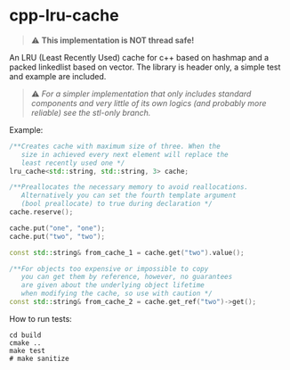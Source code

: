# cpp-lru-cache

> ⚠️ **This implementation is NOT thread safe!**

An LRU (Least Recently Used) cache for c++ based on hashmap and a packed linkedlist based on vector. The library is header only, a simple test and example are included.

> ⚠️ *For a simpler implementation that only includes standard components and very little of its own logics (and probably more reliable) see the stl-only branch.*

Example:

```c++
/**Creates cache with maximum size of three. When the 
   size in achieved every next element will replace the 
   least recently used one */
lru_cache<std::string, std::string, 3> cache;

/**Preallocates the necessary memory to avoid reallocations.
   Alternatively you can set the fourth template argument
   (bool preallocate) to true during declaration */
cache.reserve();

cache.put("one", "one");
cache.put("two", "two");

const std::string& from_cache_1 = cache.get("two").value();

/**For objects too expensive or impossible to copy
   you can get them by reference, however, no guarantees
   are given about the underlying object lifetime
   when modifying the cache, so use with caution */
const std::string& from_cache_2 = cache.get_ref("two")->get();
```

How to run tests:

```shell
cd build
cmake ..
make test
# make sanitize
```
